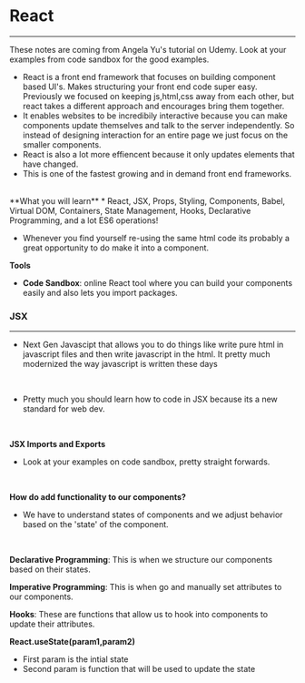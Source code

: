 # React
---
These notes are coming from Angela Yu's tutorial on Udemy. Look at your examples from code sandbox for the good examples. 

* React is a front end framework that focuses on building component based UI's. Makes structuring your front end code super easy. Previously we focused on keeping js,html,css away from each other, but react takes a different approach and encourages bring them together.
* It enables websites to be incredibily interactive because you can make components update themselves and talk to the server independently. So instead of designing interaction for an entire page we just focus on the smaller components. 
* React is also a lot more effiencent because it only updates elements that have changed. 
* This is one of the fastest growing and in demand front end frameworks. 
<br>
**What you will learn**
* React, JSX, Props, Styling, Components, Babel, Virtual DOM, Containers, State Management, Hooks, Declarative Programming, and a lot ES6 operations!
<br>

* Whenever you find yourself re-using the same html code its probably a great opportunity to do make it into a component. 


**Tools**
* **Code Sandbox**: online React tool where you can build your components easily and also lets you import packages. 


### JSX 
--- 
* Next Gen Javascipt that allows you to do things like write pure html in javascript files and then write javascript in the html. It pretty much modernized the way javascript is written these days
<br>

* Pretty much you should learn how to code in JSX because its a new standard for web dev. 
<br> 



**JSX Imports and Exports** 
* Look at your examples on code sandbox, pretty straight forwards.

<br>

**How do add functionality to our components?**
* We have to understand states of components and we adjust behavior based on the 'state' of the component. 

<br>

**Declarative Programming**: This is when we structure our components based on their states. 

**Imperative Programming**: This is when go and manually set attributes to our components. 

**Hooks**: These are functions that allow us to hook into components to update their attributes. 


**React.useState(param1,param2)**
* First param is the intial state 
* Second param is function that will be used to update the state